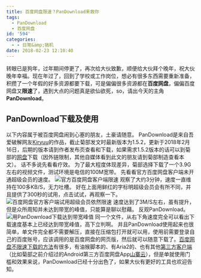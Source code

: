 ```yaml
---
title: 百度网盘限速？PanDownload来救你
tags:
  - PanDownload
  - 百度网盘
id: '594'
categories:
  - - 日常&amp;搞机
date: 2018-02-23 12:10:40
---
```


转眼已是狗年，过年期间停更了，再次给大伙致歉，顺便给大伙拜个晚年，祝大伙晚年幸福。现在年过了，回到了学校或工作岗位，想必有很多东西需要重新准备，积攒了一个年假的好多资源都要下载，可是偏偏很多资源都在**百度网盘**，偏偏百度网盘又**限速**了，遇到大点的问题真是欲仙欲死，so，请出今天的主角**PanDownload**。

## PanDownload下载及使用

以下内容属于被百度网盘闹到心塞的朋友，土豪请随意。 PanDownload是来自吾爱破解网友[Kiryuu](https://www.52pojie.cn/thread-644721-1-1.html)的作品，截止菊部发文时最新版本为1.5.2，更新于2018年2月16日，后期的版本请到作者发布页查看和下载，如果需求1.5.2版本的话可以到菊部的[网盘](https://share.weiyun.com/b32a2942bff1ecb4eff8b06fb06940f3)下载（因外链限制，其他自媒体看到此文的朋友请到菊部制造查看本文）。 话不多说先看看疗效。 为了最大程度体现差异，菊部选择下载了一个3.9G左右的视频文件，测试环境是电信的100M宽带。 先看看官方百度网盘客户端未开通超级会员的速度。 ![官方百度网盘客户端限速](https://i.loli.net/2018/02/23/5a8f909896d97.jpg) 观察了大约3分钟，速度一直维持在100多KB/S，无力吐槽。 好在上面用鲜红的字标明超级会员会有所不同，并且提供了300秒的试用，点击试试，再观察一下。 ![百度网盘官方客户端试用超级会员依然限速](https://i.loli.net/2018/02/23/5a8f91704b77c.png) 速度达到了3M/S左右，虽有提升，但是众所周知并未达到带宽的峰值，只能算是聊以慰藉。 反观PanDownload。 ![用PanDownload下载达到带宽峰值](https://i.loli.net/2018/02/23/5a8f91fb6c8aa.png) 同一个文件，从右下角速度完全可以看出下载速度基本上已经达到带宽峰值，高下立判啊。 并且PanDownload使用起来也很简单，单文件完全都不需要解压，直接在压缩包打开就可以用，使用前需要登录自己的百度账号，应该调用的是百度网盘的网页版，然后就可以随意下载了。[百度网盘不限速下载的方法](https://www.jubuzz.com/geek/356.html)有很多，有油猴脚本的、有Aria2的、也有其他[第三方客户端](https://www.jubuzz.com/geek/402.html)（比如菊部之前介绍过的Android第三方百度网盘App[山寨云](https://www.jubuzz.com/geek/274.html)），但是单就使用门槛和效果来说，PanDownload已经十分出色了，如果大伙有更好的工具也欢迎告知。